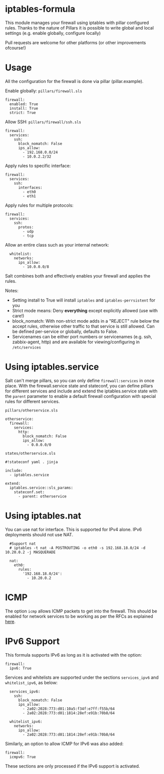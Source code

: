iptables-formula
================

This module manages your firewall using iptables with pillar configured rules.
Thanks to the nature of Pillars it is possible to write global and local settings (e.g. enable globally, configure locally)

Pull requests are welcome for other platforms (or other improvements ofcourse!)

Usage
=====

All the configuration for the firewall is done via pillar (pillar.example).

Enable globally:
`pillars/firewall.sls`
```
firewall:
  enabled: True
  install: True  
  strict: True
```

Allow SSH:
`pillars/firewall/ssh.sls`
```
firewall:
  services:
    ssh:
      block_nomatch: False
      ips_allow:
        - 192.168.0.0/24
        - 10.0.2.2/32
```

Apply rules to specific interface:
```
firewall:
  services:
    ssh:
      interfaces:
        - eth0
        - eth1
```

Apply rules for multiple protocols:
```
firewall:
  services:
    ssh:
      protos:
        - udp
        - tcp
```

Allow an entire class such as your internal network:

```
  whitelist:
    networks:
      ips_allow:
        - 10.0.0.0/8
```

Salt combines both and effectively enables your firewall and applies the rules.

Notes:
 * Setting install to True will install `iptables` and `iptables-perrsistent` for you
 * Strict mode means: Deny **everything** except explicitly allowed (use with care!)
 * block_nomatch: With non-strict mode adds in a "REJECT" rule below the accept rules, otherwise other traffic to that service is still allowed. Can be defined per-service or globally, defaults to False.
 * Servicenames can be either port numbers or servicenames (e.g. ssh, zabbix-agent, http) and are available for viewing/configuring in `/etc/services`

Using iptables.service
======================

Salt can't merge pillars, so you can only define `firewall:services` in once place. With the firewall.service state and stateconf, you can define pillars for different services and include and extend the iptables.service state with the `parent` parameter to enable a default firewall configuration with special rules for different services.

`pillars/otherservice.sls`
```
otherservice:
  firewall:
    services:
      http:
        block_nomatch: False
        ips_allow:
          - 0.0.0.0/0
```

`states/otherservice.sls`
```
#!stateconf yaml . jinja

include:
  - iptables.service

extend:
  iptables.service::sls_params:
    stateconf.set:
      - parent: otherservice
```

Using iptables.nat
==================

You can use nat for interface. This is supported for IPv4 alone. IPv6 deployments should not use NAT.

```
  #Support nat
  # iptables -t nat -A POSTROUTING -o eth0 -s 192.168.18.0/24 -d 10.20.0.2 -j MASQUERADE

  nat:
    eth0:
      rules:
        '192.168.18.0/24':
          - 10.20.0.2
```

ICMP
====

The option `icmp` allows ICMP packets to get into the firewall. This should be enabled for network 
services to be working as per the RFCs as explained [here](https://serverfault.com/questions/702016/why-does-ip6tables-a-input-j-drop-blocks-outgoing-server-connections).

IPv6 Support
============

This formula supports IPv6 as long as it is activated with the option:

```
firewall:
  ipv6: True
```

Services and whitelists are supported under the sections `services_ipv6` and `whitelist_ipv6`, as below:

```
  services_ipv6:
    ssh:
      block_nomatch: False
      ips_allow:
        - 2a02:2028:773:d01:10a5:f34f:e7ff:f55b/64
        - 2a02:2028:773:d01:1814:28ef:e91b:70b8/64

  whitelist_ipv6:
    networks:
      ips_allow:
        - 2a02:2028:773:d01:1814:28ef:e91b:70b8/64
```

Similarly, an option to allow ICMP for IPv6 was also added:

```
firewall:
  icmpv6: True
```

These sections are only processed if the IPv6 support is activated.